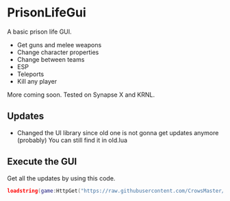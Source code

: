 # PrisonLifeGui
A basic prison life GUI.

- Get guns and melee weapons
- Change character properties
- Change between teams
- ESP
- Teleports
- Kill any player

More coming soon. 
Tested on Synapse X and KRNL.

## Updates
- Changed the UI library since old one is not gonna get updates anymore (probably) You can still find it in old.lua

## Execute the GUI
Get all the updates by using this code.
```lua
loadstring(game:HttpGet("https://raw.githubusercontent.com/CrowsMaster/PrisonLifeGui/main/master.lua"))()
```
